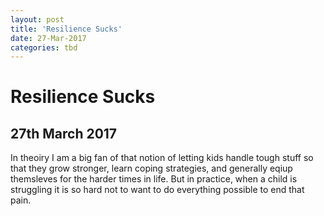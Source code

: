 ```yaml
---
layout: post
title: 'Resilience Sucks'
date: 27-Mar-2017
categories: tbd
---
```


# Resilience Sucks

## 27th March 2017

In theoiry I am a big fan of that notion of letting kids handle tough stuff so that they grow stronger,   learn coping strategies, and generally eqiup themsleves for the harder times in life. But in practice, when a child is struggling it is so hard not to want to do everything possible to end that pain.
